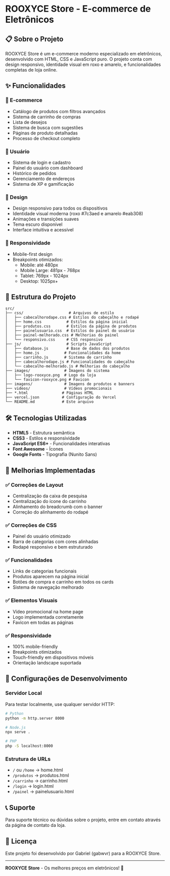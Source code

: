 # ROOXYCE Store - E-commerce de Eletrônicos

## 📋 Sobre o Projeto

ROOXYCE Store é um e-commerce moderno especializado em eletrônicos, desenvolvido com HTML, CSS e JavaScript puro. O projeto conta com design responsivo, identidade visual em roxo e amarelo, e funcionalidades completas de loja online.

## ✨ Funcionalidades

### 🛒 E-commerce
- Catálogo de produtos com filtros avançados
- Sistema de carrinho de compras
- Lista de desejos
- Sistema de busca com sugestões
- Páginas de produto detalhadas
- Processo de checkout completo

### 👤 Usuário
- Sistema de login e cadastro
- Painel do usuário com dashboard
- Histórico de pedidos
- Gerenciamento de endereços
- Sistema de XP e gamificação

### 🎨 Design
- Design responsivo para todos os dispositivos
- Identidade visual moderna (roxo #7c3aed e amarelo #eab308)
- Animações e transições suaves
- Tema escuro disponível
- Interface intuitiva e acessível

### 📱 Responsividade
- Mobile-first design
- Breakpoints otimizados:
  - Mobile: até 480px
  - Mobile Large: 481px - 768px
  - Tablet: 769px - 1024px
  - Desktop: 1025px+

## 📁 Estrutura do Projeto

```
src/
├── css/                    # Arquivos de estilo
│   ├── cabecalhorodape.css # Estilos do cabeçalho e rodapé
│   ├── home.css           # Estilos da página inicial
│   ├── produtos.css       # Estilos da página de produtos
│   ├── painelusuario.css  # Estilos do painel do usuário
│   ├── painel-melhorado.css # Melhorias do painel
│   └── responsivo.css     # CSS responsivo
├── js/                    # Scripts JavaScript
│   ├── database.js        # Base de dados dos produtos
│   ├── home.js           # Funcionalidades da home
│   ├── carrinho.js       # Sistema de carrinho
│   ├── cabecalhorodape.js # Funcionalidades do cabeçalho
│   └── cabecalho-melhorado.js # Melhorias do cabeçalho
├── images/               # Imagens do sistema
│   ├── logo-rooxyce.png  # Logo da loja
│   └── favicon-rooxyce.png # Favicon
├── imagens/              # Imagens de produtos e banners
├── videos/               # Vídeos promocionais
├── *.html               # Páginas HTML
├── vercel.json          # Configuração do Vercel
└── README.md            # Este arquivo
```

## 🛠️ Tecnologias Utilizadas

- **HTML5** - Estrutura semântica
- **CSS3** - Estilos e responsividade
- **JavaScript ES6+** - Funcionalidades interativas
- **Font Awesome** - Ícones
- **Google Fonts** - Tipografia (Nunito Sans)

## 🎯 Melhorias Implementadas

### ✅ Correções de Layout
- Centralização da caixa de pesquisa
- Centralização do ícone do carrinho
- Alinhamento do breadcrumb com o banner
- Correção do alinhamento do rodapé

### ✅ Correções de CSS
- Painel do usuário otimizado
- Barra de categorias com cores alinhadas
- Rodapé responsivo e bem estruturado

### ✅ Funcionalidades
- Links de categorias funcionais
- Produtos aparecem na página inicial
- Botões de compra e carrinho em todos os cards
- Sistema de navegação melhorado

### ✅ Elementos Visuais
- Vídeo promocional na home page
- Logo implementada corretamente
- Favicon em todas as páginas

### ✅ Responsividade
- 100% mobile-friendly
- Breakpoints otimizados
- Touch-friendly em dispositivos móveis
- Orientação landscape suportada

## 🔧 Configurações de Desenvolvimento

### Servidor Local
Para testar localmente, use qualquer servidor HTTP:

```bash
# Python
python -m http.server 8000

# Node.js
npx serve .

# PHP
php -S localhost:8000
```

### Estrutura de URLs
- `/` ou `/home` → home.html
- `/produtos` → produtos.html
- `/carrinho` → carrinho.html
- `/login` → login.html
- `/painel` → painelusuario.html

## 📞 Suporte

Para suporte técnico ou dúvidas sobre o projeto, entre em contato através da página de contato da loja.

## 📄 Licença

Este projeto foi desenvolvido por Gabriel (gabwvr) para a ROOXYCE Store.

---

**ROOXYCE Store** - Os melhores preços em eletrônicos! 🚀

